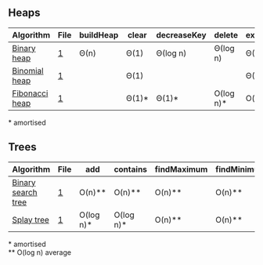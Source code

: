 ## Heaps

| Algorithm              | File      | buildHeap | clear  | decreaseKey | delete     | extractMinimum | findMinimum | insert   | isEmpty | size | union    |
|------------------------|-----------|-----------|--------|-------------|------------|----------------|-------------|----------|---------|------|----------|
| [Binary heap][01_a]    | [1][01_1] | Θ(n)      | Θ(1)   | Θ(log n)    | Θ(log n)   | Θ(log n)       | Θ(1)        | Θ(log n) | Θ(1)    | Θ(1) | Θ(n)     |
| [Binomial heap][02_a]  | [1][02_1] |           | Θ(1)   |             |            | Θ(log n)       | O(log n)\*  | O(log n) | Θ(1)    | Θ(1) | Θ(log n) |
| [Fibonacci heap][03_a] | [1][03_1] |           | Θ(1)\* | Θ(1)\*      | O(log n)\* | O(log n)\*     | Θ(1)        | Θ(1)     | Θ(1)    | Θ(n) | Θ(1)    |

\* amortised

  [01_a]: http://www.growingwiththeweb.com/data-structures/binary-heap/overview/
  [01_1]: https://github.com/gwtw/js-data-structures/blob/master/src/binary-heap.js
  [02_a]: http://www.growingwiththeweb.com/data-structures/binomial-heap/overview/
  [02_1]: https://github.com/gwtw/js-data-structures/blob/master/src/binomial-heap.js
  [03_a]: http://www.growingwiththeweb.com/data-structures/fibonacci-heap/overview/
  [03_1]: https://github.com/gwtw/js-data-structures/blob/master/src/fibonacci-heap.js

## Trees

| Algorithm                   | File       | add        | contains   | findMaximum | findMinimum | isEmpty | remove     | traverse* | size |
|-----------------------------|------------|------------|------------|-------------|-------------|---------|------------|-----------|------|
| [Binary search tree][d01_a] | [1][d01_1] | O(n)\*\*   | O(n)\*\*   | O(n)\*\*    | O(n)\*\*    | Θ(1)    | O(n)\*\*   | Θ(n)      | Θ(1) |
| [Splay tree][d02_a]         | [1][d02_1] | O(log n)\* | O(log n)\* | O(n)\*\*    | O(n)\*\*    | Θ(1)    | O(log n)\* | Θ(n)      | Θ(1) |

\* amortised<br>
\*\* O(log n) average

  [d01_a]: http://www.growingwiththeweb.com/data-structures/binary-search-tree/overview/
  [d01_1]: https://github.com/gwtw/js-data-structures/blob/master/src/binary-search-tree.js
  [d02_a]: http://www.growingwiththeweb.com/data-structures/splay-tree/overview/
  [d02_1]: https://github.com/gwtw/js-data-structures/blob/master/src/splay-tree.js
